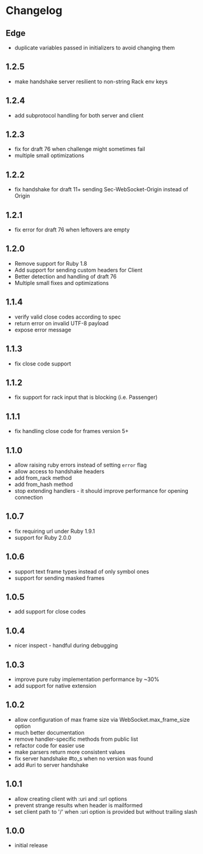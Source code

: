 # Changelog

## Edge

- duplicate variables passed in initializers to avoid changing them

## 1.2.5

- make handshake server resilient to non-string Rack env keys

## 1.2.4

- add subprotocol handling for both server and client

## 1.2.3

- fix for draft 76 when challenge might sometimes fail
- multiple small optimizations

## 1.2.2

- fix handshake for draft 11+ sending Sec-WebSocket-Origin instead of Origin

## 1.2.1

- fix error for draft 76 when leftovers are empty

## 1.2.0

- Remove support for Ruby 1.8
- Add support for sending custom headers for Client
- Better detection and handling of draft 76
- Multiple small fixes and optimizations

## 1.1.4

- verify valid close codes according to spec
- return error on invalid UTF-8 payload
- expose error message

## 1.1.3

- fix close code support

## 1.1.2

- fix support for rack input that is blocking (i.e. Passenger)

## 1.1.1

- fix handling close code for frames version 5+

## 1.1.0

- allow raising ruby errors instead of setting `error` flag
- allow access to handshake headers
- add from_rack method
- add from_hash method
- stop extending handlers - it should improve performance for opening connection

## 1.0.7

- fix requiring url under Ruby 1.9.1
- support for Ruby 2.0.0

## 1.0.6

- support text frame types instead of only symbol ones
- support for sending masked frames

## 1.0.5

- add support for close codes

## 1.0.4

- nicer inspect - handful during debugging

## 1.0.3

- improve pure ruby implementation performance by ~30%
- add support for native extension

## 1.0.2

- allow configuration of max frame size via WebSocket.max_frame_size option
- much better documentation
- remove handler-specific methods from public list
- refactor code for easier use
- make parsers return more consistent values
- fix server handshake #to_s when no version was found
- add #uri to server handshake

## 1.0.1

- allow creating client with :uri and :url options
- prevent strange results when header is mailformed
- set client path to '/' when :uri option is provided but without trailing slash

## 1.0.0

- initial release
